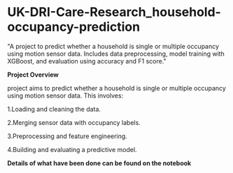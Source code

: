 # UK-DRI-Care-Research_household-occupancy-prediction
"A project to predict whether a household is single or multiple occupancy using motion sensor data. Includes data preprocessing, model training with XGBoost, and evaluation using accuracy and F1 score."

**Project Overview**

project aims to predict whether a household is single or multiple occupancy using motion sensor data. This involves:

1.Loading and cleaning the data.

2.Merging sensor data with occupancy labels.

3.Preprocessing and feature engineering.

4.Building and evaluating a predictive model.

**Details of what have been done can be found on the notebook**
